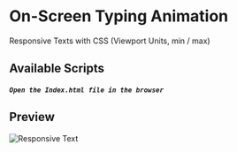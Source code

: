 # On-Screen Typing Animation
 Responsive Texts with CSS (Viewport Units, min / max)
 
## Available Scripts

##### `Open the Index.html file in the browser`

## Preview
![Responsive Text](https://user-images.githubusercontent.com/32379195/102281006-e8091980-3f0c-11eb-9116-97b7d1c9dc27.gif)
